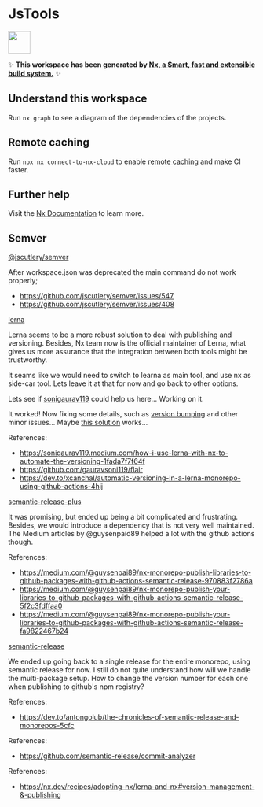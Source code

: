 # JsTools

<a alt="Nx logo" href="https://nx.dev" target="_blank" rel="noreferrer"><img src="https://raw.githubusercontent.com/nrwl/nx/master/images/nx-logo.png" width="45"></a>

✨ **This workspace has been generated by [Nx, a Smart, fast and extensible build system.](https://nx.dev)** ✨

## Understand this workspace

Run `nx graph` to see a diagram of the dependencies of the projects.

## Remote caching

Run `npx nx connect-to-nx-cloud` to enable [remote caching](https://nx.app) and make CI faster.

## Further help

Visit the [Nx Documentation](https://nx.dev) to learn more.

## Semver

[@jscutlery/semver](https://github.com/jscutlery/semver)

After workspace.json was deprecated the main command do not work properly;

- https://github.com/jscutlery/semver/issues/547
- https://github.com/jscutlery/semver/issues/408

[lerna](https://lerna.js.org/docs/getting-started)

Lerna seems to be a more robust solution to deal with publishing and versioning. Besides, Nx team now is the official maintainer of Lerna, what gives us more assurance that the integration between both tools might be trustworthy.

It seams like we would need to switch to learna as main tool, and use nx as side-car tool. Lets leave it at that for now and go back to other options.

Lets see if [sonigaurav119](https://sonigaurav119.medium.com/how-i-use-lerna-with-nx-to-automate-the-versioning-1fada7f7f64f) could help us here... Working on it.

It worked! Now fixing some details, such as [version bumping](https://github.com/lerna/lerna/issues/2668) and other minor issues...
Maybe [this solution](https://github.com/lerna/lerna/issues/1273) works...

References:

- https://sonigaurav119.medium.com/how-i-use-lerna-with-nx-to-automate-the-versioning-1fada7f7f64f
- https://github.com/gauravsoni119/flair
- https://dev.to/xcanchal/automatic-versioning-in-a-lerna-monorepo-using-github-actions-4hij

[semantic-release-plus](https://medium.com/@guysenpai89/nx-monorepo-publish-libraries-to-github-packages-with-github-actions-semantic-release-970883f2786a)

It was promising, but ended up being a bit complicated and frustrating. Besides, we would introduce a dependency that is not very well maintained. The Medium articles by @guysenpaid89 helped a lot with the github actions though.

References:

- https://medium.com/@guysenpai89/nx-monorepo-publish-libraries-to-github-packages-with-github-actions-semantic-release-970883f2786a
- https://medium.com/@guysenpai89/nx-monorepo-publish-your-libraries-to-github-packages-with-github-actions-semantic-release-5f2c3fdffaa0
- https://medium.com/@guysenpai89/nx-monorepo-publish-your-libraries-to-github-packages-with-github-actions-semantic-release-fa9822467b24

[semantic-release](https://github.com/semantic-release/semantic-release)

We ended up going back to a single release for the entire monorepo, using semantic release for now. I still do not quite understand how will we handle the multi-package setup. How to change the version number for each one when publishing to github's npm registry?

References:

- https://dev.to/antongolub/the-chronicles-of-semantic-release-and-monorepos-5cfc

References:

- https://github.com/semantic-release/commit-analyzer

References:

- https://nx.dev/recipes/adopting-nx/lerna-and-nx#version-management-&-publishing
